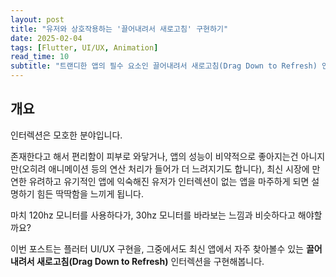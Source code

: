 ```yaml
---
layout: post
title: "유저와 상호작용하는 '끌어내려서 새로고침' 구현하기"
date: 2025-02-04
tags: [Flutter, UI/UX, Animation]
read_time: 10
subtitle: "트랜디한 앱의 필수 요소인 끌어내려서 새로고침(Drag Down to Refresh) 인터렉션을 유기적으로 구현해봅니다"
---
```


## 개요
인터렉션은 모호한 분야입니다.

존재한다고 해서 편리함이 피부로 와닿거나, 앱의 성능이 비약적으로 좋아지는건 아니지만(오히려 애니메이션 등의 연산 처리가 들어가 더 느려지기도 합니다), 최신 시장에 만연한 유려하고 유기적인 앱에 익숙해진 유저가 인터렉션이 없는 앱을 마주하게 되면 설명하기 힘든 딱딱함을 느끼게 됩니다.

마치 120hz 모니터를 사용하다가, 30hz 모니터를 바라보는 느낌과 비슷하다고 해야할까요? 

이번 포스트는 플러터 UI/UX 구현을, 그중에서도 최신 앱에서 자주 찾아볼수 있는 **끌어내려서 새로고침(Drag Down to Refresh)** 인터렉션을 구현해봅니다.

